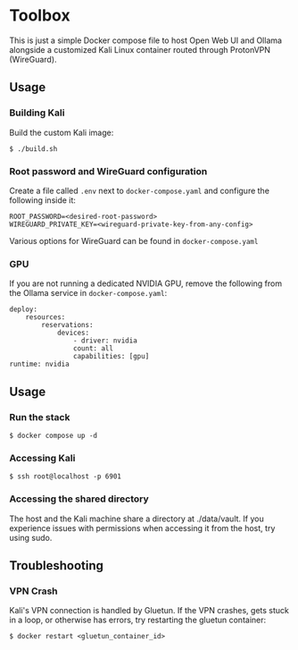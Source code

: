 # Toolbox

This is just a simple Docker compose file to host Open Web UI and Ollama alongside a customized Kali Linux container routed through ProtonVPN (WireGuard).

## Usage

### Building Kali

Build the custom Kali image:

`$ ./build.sh`

### Root password and WireGuard configuration

Create a file called `.env` next to `docker-compose.yaml` and configure the following inside it:

```
ROOT_PASSWORD=<desired-root-password>
WIREGUARD_PRIVATE_KEY=<wireguard-private-key-from-any-config>
```

Various options for WireGuard can be found in `docker-compose.yaml`

### GPU

If you are not running a dedicated NVIDIA GPU, remove the following from the Ollama service in `docker-compose.yaml`:

```
deploy:
    resources:
        reservations:
            devices:
                - driver: nvidia
                count: all
                capabilities: [gpu]
runtime: nvidia
```

## Usage

### Run the stack

`$ docker compose up -d`

### Accessing Kali

`$ ssh root@localhost -p 6901`

### Accessing the shared directory

The host and the Kali machine share a directory at ./data/vault. If you experience issues with permissions when accessing it from the host, try using sudo.

## Troubleshooting

### VPN Crash

Kali's VPN connection is handled by Gluetun. If the VPN crashes, gets stuck in a loop, or otherwise has errors, try restarting the gluetun container:

`$ docker restart <gluetun_container_id>`
